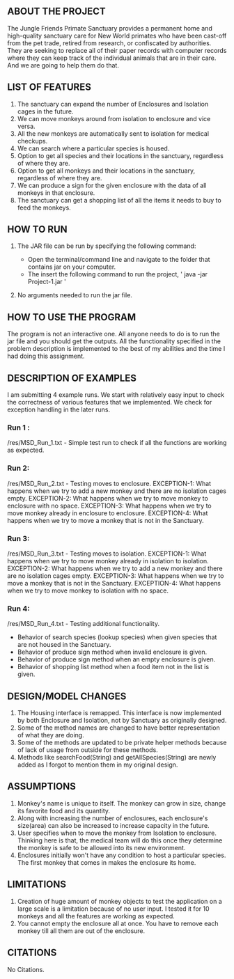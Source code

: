 ABOUT THE PROJECT
------------------
The Jungle Friends Primate Sanctuary provides a permanent home and high-quality sanctuary care for New World primates who have been cast-off from the pet trade, retired from research, or confiscated by authorities. They are seeking to replace all of their paper records with computer records where they can keep track of the individual animals that are in their care. And we are going to help them do that.



LIST OF FEATURES
------------------
1. The sanctuary can expand the number of Enclosures and Isolation cages in the future.
2. We can move monkeys around from isolation to enclosure and vice versa.
3. All the new monkeys are automatically sent to isolation for medical checkups.
4. We can search where a particular species is housed.
5. Option to get all species and their locations in the sanctuary, regardless of where they are.
6. Option to get all monkeys and their locations in the sanctuary, regardless of where they are.
7. We can produce a sign for the given enclosure with the data of all monkeys in that enclosure.
8. The sanctuary can get a shopping list of all the items it needs to buy to feed the monkeys.



HOW TO RUN
------------
1. The JAR file can be run by specifying the following command:
	* Open the terminal/command line and navigate to the folder that contains jar on your computer.
	* The insert the following command to run the project,
		' java -jar Project-1.jar '

2. No arguments needed to run the jar file.



HOW TO USE THE PROGRAM
-----------------------
The program is not an interactive one. All anyone needs to do is to run the jar file and you should get the outputs. All the functionality specified in the problem description is implemented to the best of my abilities and the time I had doing this assignment.



DESCRIPTION OF EXAMPLES
------------------------
I am submitting 4 example runs. We start with relatively easy input to check the correctness of various features that we implemented. We check for exception handling in the later runs.

### Run 1 :
/res/MSD_Run_1.txt - Simple test run to check if all the functions are working as expected.


### Run 2:
/res/MSD_Run_2.txt - Testing moves to enclosure.
EXCEPTION-1: What happens when we try to add a new monkey and there are no isolation cages empty.
EXCEPTION-2: What happens when we try to move monkey to enclosure with no space.
EXCEPTION-3: What happens when we try to move monkey already in enclosure to enclosure.
EXCEPTION-4: What happens when we try to move a monkey that is not in the Sanctuary.


### Run 3:
/res/MSD_Run_3.txt - Testing moves to isolation. 
EXCEPTION-1: What happens when we try to move monkey already in isolation to isolation. 
EXCEPTION-2: What happens when we try to add a new monkey and there are no isolation cages empty.
EXCEPTION-3: What happens when we try to move a monkey that is not in the Sanctuary.
EXCEPTION-4: What happens when we try to move monkey to isolation with no space.


### Run 4:
/res/MSD_Run_4.txt - Testing additional functionality.
* Behavior of search species (lookup species) when given species that are not housed in the Sanctuary.
* Behavior of produce sign method when invalid enclosure is given.
* Behavior of produce sign method when an empty enclosure is given.
* Behavior of shopping list method when a food item not in the list is given.


DESIGN/MODEL CHANGES
---------------------
1. The Housing interface is remapped. This interface is now implemented by both Enclosure and Isolation, not by Sanctuary as originally designed.
2. Some of the method names are changed to have better representation of what they are doing.
3. Some of the methods are updated to be private helper methods because of lack of usage from outside for these methods.
4. Methods like searchFood(String) and getAllSpecies(String) are newly added as I forgot to mention them in my original design.



ASSUMPTIONS
------------
1. Monkey's name is unique to itself. The monkey can grow in size, change its favorite food and its quantity.
2. Along with increasing the number of enclosures, each enclosure's size(area) can also be increased to increase capacity in the future.
3. User specifies when to move the monkey from Isolation to enclosure. Thinking here is that, the medical team will do this once they determine the monkey is safe to be allowed into its new environment.
4. Enclosures initially won't have any condition to host a particular species. The first monkey that comes in makes the enclosure its home.


LIMITATIONS
------------
1. Creation of huge amount of monkey objects to test the application on a large scale is a limitation because of no user input. I tested it for 10 monkeys and all the features are working as expected.
2. You cannot empty the enclosure all at once. You have to remove each monkey till all them are out of the enclosure.


CITATIONS
----------
No Citations.

